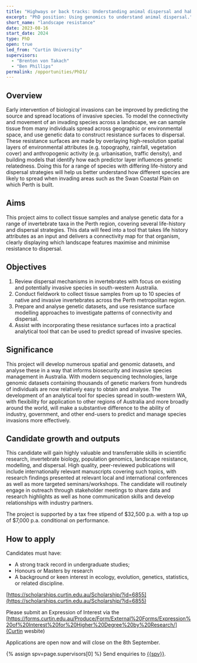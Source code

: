 ```yaml
---
title: "Highways or back tracks: Understanding animal dispersal and habitat connectivity using genomic data"
excerpt: "PhD position: Using genomics to understand animal dispersal."
short_name: "landscape resistance"
date: 2023-08-16
start_date: 2024
type: PhD
open: true
led_from: "Curtin University"
supervisors:
  - "Brenton von Takach"
  - "Ben Phillips"
permalink: /opportunities/PhD1/
---
```


## Overview

Early intervention of biological invasions can be improved by predicting the source and spread locations of invasive species. To model the connectivity and movement of an invading species across a landscape, we can sample tissue from many individuals spread across geographic or environmental space, and use genetic data to construct resistance surfaces to dispersal. These resistance surfaces are made by overlaying high-resolution spatial layers of environmental attributes (e.g. topography, rainfall, vegetation cover) and anthropogenic activity (e.g. urbanisation, traffic density), and building models that identify how each predictor layer influences genetic relatedness. Doing this for a range of species with differing life-history and dispersal strategies will help us better understand how different species are likely to spread when invading areas such as the Swan Coastal Plain on which Perth is built.

## Aims

This project aims to collect tissue samples and analyse genetic data for a range of invertebrate taxa in the Perth region, covering several life-history and dispersal strategies. This data will feed into a tool that takes life history attributes as an input and delivers a connectivity map for that organism, clearly displaying which landscape features maximise and minimise resistance to dispersal.

## Objectives

1.	Review dispersal mechanisms in invertebrates with focus on existing and potentially invasive species in south-western Australia.
2.	Conduct fieldwork to collect tissue samples from up to 10 species of native and invasive invertebrates across the Perth metropolitan region.
3.	Prepare and analyse genetic datasets, and use resistance surface modelling approaches to investigate patterns of connectivity and dispersal.
4.	Assist with incorporating these resistance surfaces into a practical analytical tool that can be used to predict spread of invasive species.

## Significance

This project will develop numerous spatial and genomic datasets, and analyse these in a way that informs biosecurity and invasive species management in Australia. With modern sequencing technologies, large genomic datasets containing thousands of genetic markers from hundreds of individuals are now relatively easy to obtain and analyse. The development of an analytical tool for species spread in south-western WA, with flexibility for application to other regions of Australia and more broadly around the world, will make a substantive difference to the ability of industry, government, and other end-users to predict and manage species invasions more effectively.

## Candidate growth and outputs

This candidate will gain highly valuable and transferrable skills in scientific research, invertebrate biology, population genomics, landscape resistance, modelling, and dispersal. High quality, peer-reviewed publications will include internationally relevant manuscripts covering such topics, with research findings presented at relevant local and international conferences as well as more targeted seminars/workshops. The candidate will routinely engage in outreach through stakeholder meetings to share data and research highlights as well as hone communication skills and develop relationships with industry partners.

The project is supported by a tax free stipend of \$32,500 p.a. with a top up of \$7,000 p.a. conditional on performance. 

## How to apply

Candidates must have:

- A strong track record in undergraduate studies;
- Honours or Masters by research
- A background or keen interest in ecology, evolution, genetics, statistics, or related discipline.

[https://scholarships.curtin.edu.au/Scholarship/?id=6855](https://scholarships.curtin.edu.au/Scholarship/?id=6855)

Please submit an Expression of Interest via the [https://forms.curtin.edu.au/Produce/Form/External%20Forms/Expression%20of%20Interest%20for%20Higher%20Degree%20by%20Research/](Curtin wesbite)

Applications are open now and will close on the 8th September.

{% assign spv=page.supervisors[0] %}
Send enquiries to <a href="mailto:{{site.data.authors[spv].email}}">{{spv}}</a>.